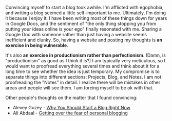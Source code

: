 Convincing myself to start a blog took awhile. I'm afflicted with egophobia, and writing a blog seemed a little self-important to me. Ultimately, I'm doing it because I enjoy it. I have been writing most of these things down for years in Google Docs, and the sentiment of "the only thing stopping you from putting your ideas online is your ego" finally resonated with me. Sharing a Google Doc with someone rather than just having a website seems inefficient and clunky. So, having a website and posting my thoughts is **an exercise in being vulnerable**.

It's also **an exercise in productionism rather than perfectionism**. (Damn, is "productionism" as good as I think it is?) I am typically very meticulous, so I would want to proofread everything several times and think about it for a long time to see whether the idea is just temporary. My compromise is to separate things into different sections: Projects, Blog, and Notes. I am not proofreading the "Notes" in detail. I realize there will be mistakes in other areas and people will see them. I am forcing myself to be ok with that.

Other people's thoughts on the matter that I found convincing:

- Alexey Guzey - [Why You Should Start a Blog Right Now](https://guzey.com/personal/why-have-a-blog/)
- Ali Abdaal - [Getting over the fear of personal blogging](https://aliabdaal.com/fear-of-blogging/)
